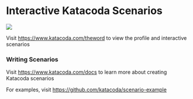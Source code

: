 # Interactive Katacoda Scenarios

[![](http://shields.katacoda.com/katacoda/theword/count.svg)](https://www.katacoda.com/theword "Get your profile on Katacoda.com")

Visit https://www.katacoda.com/theword to view the profile and interactive scenarios

### Writing Scenarios
Visit https://www.katacoda.com/docs to learn more about creating Katacoda scenarios

For examples, visit https://github.com/katacoda/scenario-example
